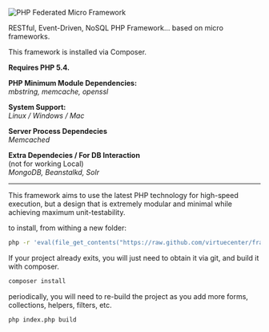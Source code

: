 ![PHP Federated Micro Framework](https://raw.github.com/virtuecenter/framework/master/fmf-logo.jpg)

RESTful, Event-Driven, NoSQL PHP Framework... based on micro frameworks.

This framework is installed via Composer.  

**Requires PHP 5.4.**  

**PHP Minimum Module Dependencies:**  
*mbstring, memcache, openssl*

**System Support:**  
*Linux / Windows / Mac*

**Server Process Dependecies**  
*Memcached*

**Extra Dependecies / For DB Interaction**   
(not for working Local)  
*MongoDB, Beanstalkd, Solr*

- - -

This framework aims to use the latest PHP technology for high-speed execution, but a design that is extremely modular and minimal while achieving maximum unit-testability.  

to install, from withing a new folder:  

```bash
php -r 'eval(file_get_contents("https://raw.github.com/virtuecenter/framework/master/project.php"));'
```

If your project already exits, you will just need to obtain it via git, and build it with composer.  

```bash
composer install
```

periodically, you will need to re-build the project as you add more forms, collections, helpers, filters, etc.  
```bash
php index.php build
```